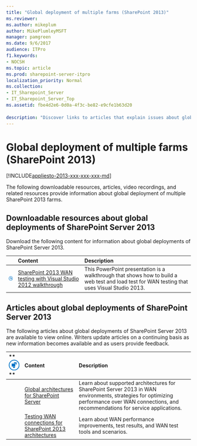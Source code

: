 ```yaml
---
title: "Global deployment of multiple farms (SharePoint 2013)"
ms.reviewer: 
ms.author: mikeplum
author: MikePlumleyMSFT
manager: pamgreen
ms.date: 9/6/2017
audience: ITPro
f1.keywords:
- NOCSH
ms.topic: article
ms.prod: sharepoint-server-itpro
localization_priority: Normal
ms.collection:
- IT_Sharepoint_Server
- IT_Sharepoint_Server_Top
ms.assetid: fbe4d2e6-0d0a-4f3c-be82-e9cfe1b63d20

description: "Discover links to articles that explain issues about global deployments of SharePoint 2013."
---
```


# Global deployment of multiple farms (SharePoint 2013)

[!INCLUDE[appliesto-2013-xxx-xxx-xxx-md](../includes/appliesto-2013-xxx-xxx-xxx-md.md)]
  
The following downloadable resources, articles, video recordings, and related resources provide information about global deployment of multiple SharePoint 2013 farms.
  
## Downloadable resources about global deployments of SharePoint Server 2013

Download the following content for information about global deployments of SharePoint Server 2013.
  
||**Content**|**Description**|
|:-----|:-----|:-----|
|![Tutorial - student and teacher](../media/mod_icon_tutorial_M.png)|[SharePoint 2013 WAN testing with Visual Studio 2012 walkthrough](https://go.microsoft.com/fwlink/p/?LinkId=280285) <br/> |This PowerPoint presentation is a walkthrough that shows how to build a web test and load test for WAN testing that uses Visual Studio 2013.  <br/> |
   
## Articles about global deployments of SharePoint Server 2013

The following articles about global deployments of SharePoint Server 2013 are available to view online. Writers update articles on a continuing basis as new information becomes available and as users provide feedback.
  
|**        ![Building blocks](../media/mod_icon_buildingblock_M.png)                 **|**Content**|**Description**|
|:-----|:-----|:-----|
||[Global architectures for SharePoint Server](/previous-versions/office/sharepoint-server-2010/gg441255(v=office.14)) <br/> |Learn about supported architectures for SharePoint Server 2013 in WAN environments, strategies for optimizing performance over WAN connections, and recommendations for service applications.  <br/> |
||[Testing WAN connections for SharePoint 2013 architectures](/previous-versions/office/sharepoint-server-2010/hh206322(v=office.14)) <br/> |Learn about WAN performance improvements, test results, and WAN test tools and scenarios.  <br/> |
   

